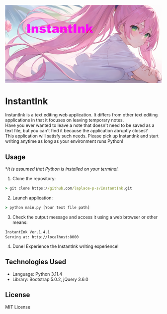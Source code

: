 <div><img src="./images/main_banner.png" alt="InstantInk main banner" /></div>

# InstantInk
InstantInk is a text editing web application. It differs from other text editing applications in that it focuses on leaving temporary notes.  
Have you ever wanted to leave a note that doesn't need to be saved as a text file, but you can't find it because the application abruptly closes?  
This application will satisfy such needs. Please pick up InstantInk and start writing anytime as long as your environment runs Python!  

## Usage
**It is assumed that Python is installed on your terminal.*
1. Clone the repository:
```cmd
> git clone https://github.com/laplace-p-s/InstantInk.git
```
2. Launch application:
```cmd
> python main.py [Your text file path]
```
3. Check the output message and access it using a web browser or other means:
```
InstantInk Ver.1.4.1
Serving at: http://localhost:8000
```
4. Done! Experience the InstantInk writing experience!  

## Technologies Used
- Language: Python 3.11.4
- Library: Bootstrap 5.0.2, jQuery 3.6.0

## License
MIT License
